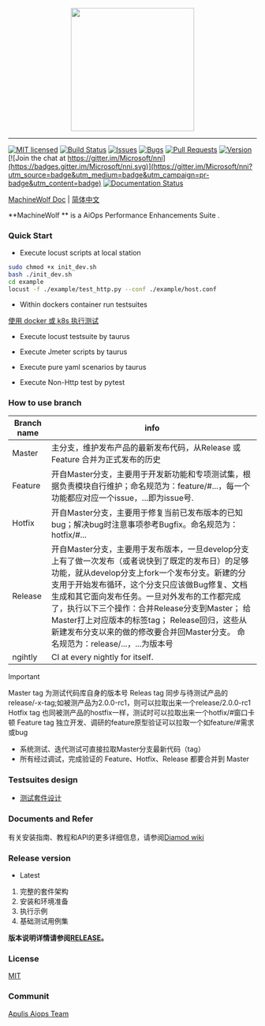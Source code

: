 
<p align="center">
<img src="docs/img/MachineWolf _logo.png" width="250"/>
</p>

-----------

[![MIT licensed](https://img.shields.io/badge/license-MIT-brightgreen.svg)](LICENSE)
[![Build Status](https://msrasrg.visualstudio.com/NNIOpenSource/_apis/build/status/full%20test%20-%20linux?branchName=master)](https://msrasrg.visualstudio.com/NNIOpenSource/_build/latest?definitionId=62&branchName=master)
[![Issues](https://img.shields.io/github/issues-raw/Microsoft/nni.svg)](https://github.com/Microsoft/nni/issues?q=is%3Aissue+is%3Aopen)
[![Bugs](https://img.shields.io/github/issues/Microsoft/nni/bug.svg)](https://github.com/Microsoft/nni/issues?q=is%3Aissue+is%3Aopen+label%3Abug)
[![Pull Requests](https://img.shields.io/github/issues-pr-raw/Microsoft/nni.svg)](https://github.com/Microsoft/nni/pulls?q=is%3Apr+is%3Aopen)
[![Version](https://img.shields.io/github/release/Microsoft/nni.svg)](https://github.com/Microsoft/nni/releases) [![Join the chat at https://gitter.im/Microsoft/nni](https://badges.gitter.im/Microsoft/nni.svg)](https://gitter.im/Microsoft/nni?utm_source=badge&utm_medium=badge&utm_campaign=pr-badge&utm_content=badge)
[![Documentation Status](https://readthedocs.org/projects/nni/badge/?version=latest)](https://nni.readthedocs.io/en/latest/?badge=latest)

[MachineWolf  Doc](README_en_US.md) | [简体中文](README.md)

**MachineWolf ** is a AiOps Performance Enhancements Suite .


### Quick Start


* Execute locust scripts at local station

```bash
sudo chmod +x init_dev.sh
bash ./init_dev.sh
cd example
locust -f ./example/test_http.py --conf ./example/host.conf
```

* Within dockers container run testsuites

[使用 docker 或 k8s 执行测试](https://docs.locust.io/en/stable/running-locust-docker.html)

* Execute locust testsuite by taurus

* Execute Jmeter scripts by taurus

* Execute pure yaml scenarios by taurus

* Execute Non-Http test by pytest



### How to use branch


| Branch name |info|
| ----------- | -------------------------------------------------------------------- |
| Master      | 主分支，维护发布产品的最新发布代码，从Release 或 Feature 合并为正式发布的历史|
| Feature     | 开自Master分支，主要用于开发新功能和专项测试集，根据负责模块自行维护；命名规范为：feature/#...，每一个功能都应对应一个issue，...即为issue号. |
| Hotfix      |	开自Master分支，主要用于修复当前已发布版本的已知bug；解决bug时注意事项参考Bugfix。命名规范为：hotfix/#... |
| Release	  | 开自Master分支，主要用于发布版本，一旦develop分支上有了做一次发布（或者说快到了既定的发布日）的足够功能，就从develop分支上fork一个发布分支。新建的分支用于开始发布循环，这个分支只应该做Bug修复、文档生成和其它面向发布任务。一旦对外发布的工作都完成了，执行以下三个操作：合并Release分支到Master； 给Master打上对应版本的标签tag； Release回归，这些从新建发布分支以来的做的修改要合并回Master分支。 命名规范为：release/...，...为版本号|
| ngihtly     |  CI at every nightly for itself.|

> [!IMPORTANT]
> Master tag 为测试代码库自身的版本号
> Releas tag 同步与待测试产品的release/-x-tag;如被测产品为2.0.0-rc1，则可以拉取出来一个release/2.0.0-rc1
> Hotfix tag 也同被测产品的hostfix一样，测试时可以拉取出来一个hotfix/#窗口卡顿
> Feature tag 独立开发、调研的feature原型验证可以拉取一个如feature/#需求或bug

* 系统测试、迭代测试可直接拉取Master分支最新代码（tag）
* 所有经过调试，完成验证的 Feature、Hotfix、Release 都要合并到 Master


### Testsuites design

* [测试套件设计](./docs/测试【表情】套件设计.md)

### Documents and Refer 

有关安装指南、教程和API的更多详细信息，请参阅[Diamod wiki](https://github.com/apulis/Diamond/wiki)

### Release version

* Latest

1. 完整的套件架构
2. 安装和环境准备
3. 执行示例
4. 基础测试用例集

**版本说明详情请参阅[RELEASE](./RELEASE.md)。**

### License

[MIT](LICENSE)

### Communit

[Apulis Aiops Team](http://www.apulis.cn/index.php?s=/sys/cate/5.html)
